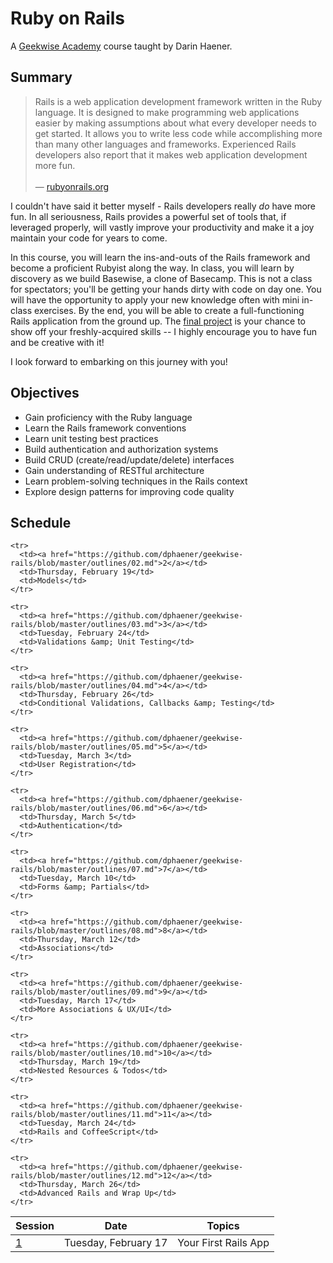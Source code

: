 # Ruby on Rails

A [Geekwise Academy](http://geekwiseacademy.com/) course taught by Darin Haener.

## Summary

<blockquote>
Rails is a web application development framework written in the Ruby language. It is designed to make programming web
applications easier by making assumptions about what every developer needs to get started. It allows you to write less
code while accomplishing more than many other languages and frameworks. Experienced Rails developers also report that
it makes web application development more fun.
<br><br>
&mdash; <a href="http://guides.rubyonrails.org/getting_started.html">rubyonrails.org</a>
</blockquote>

I couldn't have said it better myself - Rails developers really *do* have more fun. In all seriousness, Rails provides
a powerful set of tools that, if leveraged properly, will vastly improve your productivity and make it a joy maintain
your code for years to come.

In this course, you will learn the ins-and-outs of the Rails framework and become a proficient Rubyist along the way.
In class, you will learn by discovery as we build Basewise, a clone of Basecamp. This is not a class for spectators;
you'll be getting your hands dirty with code on day one. You will have the opportunity to apply your new knowledge
often with mini in-class exercises. By the end, you will be able to create a full-functioning Rails application from
the ground up. The [final project](https://github.com/dphaener/geekwise-rails/blob/master/final-project/spec.md) is
your chance to show off your freshly-acquired skills -- I highly encourage you to have fun and be creative with it!

I look forward to embarking on this journey with you!

## Objectives

- Gain proficiency with the Ruby language
- Learn the Rails framework conventions
- Learn unit testing best practices
- Build authentication and authorization systems
- Build CRUD (create/read/update/delete) interfaces
- Gain understanding of RESTful architecture
- Learn problem-solving techniques in the Rails context
- Explore design patterns for improving code quality

## Schedule

<table>
  <thead>
    <tr>
      <th>Session</th>
      <th>Date</th>
      <th>Topics</th>
    </tr>
  </thead>
  <tbody>
    <tr>
      <td><a href="https://github.com/dphaener/geekwise-rails/blob/master/outlines/01.md">1</a></td>
      <td>Tuesday, February 17</td>
      <td>Your First Rails App</td>
    </tr>

    <tr>
      <td><a href="https://github.com/dphaener/geekwise-rails/blob/master/outlines/02.md">2</a></td>
      <td>Thursday, February 19</td>
      <td>Models</td>
    </tr>

    <tr>
      <td><a href="https://github.com/dphaener/geekwise-rails/blob/master/outlines/03.md">3</a></td>
      <td>Tuesday, February 24</td>
      <td>Validations &amp; Unit Testing</td>
    </tr>

    <tr>
      <td><a href="https://github.com/dphaener/geekwise-rails/blob/master/outlines/04.md">4</a></td>
      <td>Thursday, February 26</td>
      <td>Conditional Validations, Callbacks &amp; Testing</td>
    </tr>

    <tr>
      <td><a href="https://github.com/dphaener/geekwise-rails/blob/master/outlines/05.md">5</a></td>
      <td>Tuesday, March 3</td>
      <td>User Registration</td>
    </tr>

    <tr>
      <td><a href="https://github.com/dphaener/geekwise-rails/blob/master/outlines/06.md">6</a></td>
      <td>Thursday, March 5</td>
      <td>Authentication</td>
    </tr>

    <tr>
      <td><a href="https://github.com/dphaener/geekwise-rails/blob/master/outlines/07.md">7</a></td>
      <td>Tuesday, March 10</td>
      <td>Forms &amp; Partials</td>
    </tr>

    <tr>
      <td><a href="https://github.com/dphaener/geekwise-rails/blob/master/outlines/08.md">8</a></td>
      <td>Thursday, March 12</td>
      <td>Associations</td>
    </tr>

    <tr>
      <td><a href="https://github.com/dphaener/geekwise-rails/blob/master/outlines/09.md">9</a></td>
      <td>Tuesday, March 17</td>
      <td>More Associations & UX/UI</td>
    </tr>

    <tr>
      <td><a href="https://github.com/dphaener/geekwise-rails/blob/master/outlines/10.md">10</a></td>
      <td>Thursday, March 19</td>
      <td>Nested Resources & Todos</td>
    </tr>

    <tr>
      <td><a href="https://github.com/dphaener/geekwise-rails/blob/master/outlines/11.md">11</a></td>
      <td>Tuesday, March 24</td>
      <td>Rails and CoffeeScript</td>
    </tr>

    <tr>
      <td><a href="https://github.com/dphaener/geekwise-rails/blob/master/outlines/12.md">12</a></td>
      <td>Thursday, March 26</td>
      <td>Advanced Rails and Wrap Up</td>
    </tr>

  </tbody>
</table>
